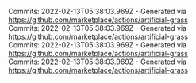 Commits: 2022-02-13T05:38:03.969Z - Generated via https://github.com/marketplace/actions/artificial-grass
<br>
Commits: 2022-02-13T05:38:03.969Z - Generated via https://github.com/marketplace/actions/artificial-grass
<br>
Commits: 2022-02-13T05:38:03.969Z - Generated via https://github.com/marketplace/actions/artificial-grass
<br>
Commits: 2022-02-13T05:38:03.969Z - Generated via https://github.com/marketplace/actions/artificial-grass
<br>
